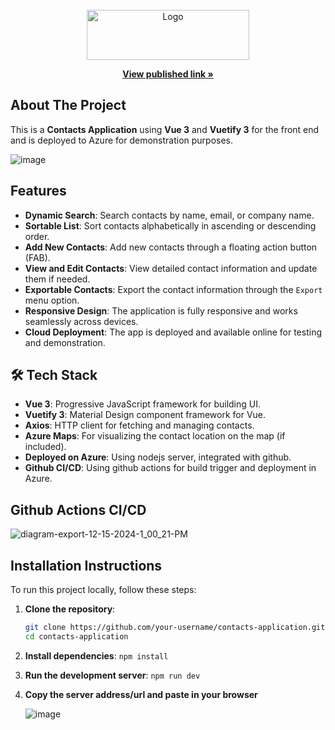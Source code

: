 <!-- PROJECT LOGO -->
<br />
<div align="center">
  <a href="https://2contacts.azurewebsites.net/" target="_blank">
    <img src="https://github.com/user-attachments/assets/8a2e46a6-8df3-455f-ac5e-051dcb353c0c" alt="Logo" width="260" height="80">
  </a>

  <a align="center" href="https://2contacts.azurewebsites.net/" target="_blank" ><strong>View published link »</strong></a>

</div>

<!-- ABOUT THE PROJECT -->
## About The Project
This is a **Contacts Application** using **Vue 3** and **Vuetify 3** for the front end and is deployed to Azure for demonstration purposes.

![image](https://github.com/user-attachments/assets/ad96acdb-b55d-43af-a933-09ddc6b063f0)

## Features

- **Dynamic Search**: Search contacts by name, email, or company name.
- **Sortable List**: Sort contacts alphabetically in ascending or descending order.
- **Add New Contacts**: Add new contacts through a floating action button (FAB).
- **View and Edit Contacts**: View detailed contact information and update them if needed.
- **Exportable Contacts**: Export the contact information through the `Export` menu option.
- **Responsive Design**: The application is fully responsive and works seamlessly across devices.
- **Cloud Deployment**: The app is deployed and available online for testing and demonstration.



## 🛠️ Tech Stack

- **Vue 3**: Progressive JavaScript framework for building UI.
- **Vuetify 3**: Material Design component framework for Vue.
- **Axios**: HTTP client for fetching and managing contacts.
- **Azure Maps**: For visualizing the contact location on the map (if included).
- **Deployed on Azure**: Using nodejs server, integrated with github.
- **Github CI/CD**: Using github actions for build trigger and deployment in Azure.


## Github Actions CI/CD

![diagram-export-12-15-2024-1_00_21-PM](https://github.com/user-attachments/assets/4f1a5c66-04dd-4bdb-8c6a-fd8bc5a67f93)


## Installation Instructions

To run this project locally, follow these steps:

1. **Clone the repository**:
   ```bash
   git clone https://github.com/your-username/contacts-application.git
   cd contacts-application
2. **Install dependencies**:
   ```npm install```
3. **Run the development server**:
   ```npm run dev```
4. **Copy the server address/url and paste in your browser**

    ![image](https://github.com/user-attachments/assets/0fbf5ea8-08da-47ca-b61e-bc5c58e9dde0)



